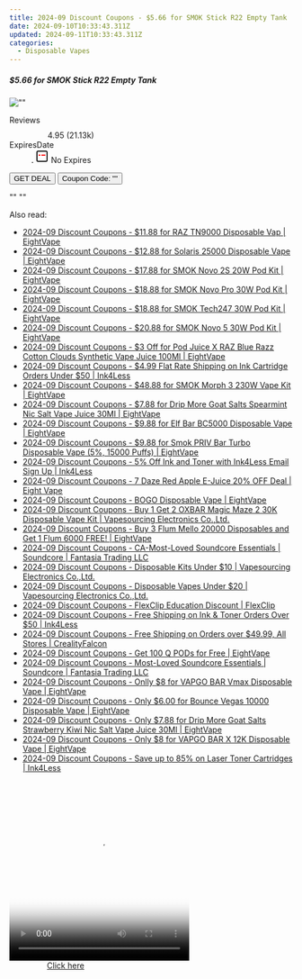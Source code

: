 ```yaml
---
title: 2024-09 Discount Coupons - $5.66 for SMOK Stick R22 Empty Tank | Eight Vape
date: 2024-09-10T10:33:43.311Z
updated: 2024-09-11T10:33:43.311Z
categories:
  - Disposable Vapes
---
```



<div class="max-w-4xl mx-auto grid grid-cols-1 lg:max-w-5xl lg:gap-x-20 lg:grid-cols-2">
  <div class="relative p-3 col-start-1 row-start-1 flex flex-col-reverse rounded-lg bg-gradient-to-t from-black/75 via-black/0 sm:bg-none sm:row-start-2 sm:p-0 lg:row-start-1">
    <h5 class="mt-1 text-lg font-semibold text-white sm:text-slate-900 md:text-2xl dark:sm:text-white">$5.66 for SMOK Stick R22 Empty Tank</h5>
  </div>
  
  <div class="col-start-1 col-end-3 row-start-1 grid gap-4 sm:mb-6 sm:grid-cols-4 lg:col-start-2 lg:row-span-6 lg:row-end-6 lg:mb-0 lg:gap-6">
      <img src="&quot;&quot;" onClick="javascript:window.open(decodeURIComponent('%22https%3A%2F%2Fwww.shareasale.com%2Fu.cfm%3Fd%3D1089892%26m%3D59344%26u%3D4338022%22'), '_blank');void(0);" alt="&quot;&quot;" class="h-60 w-full rounded-lg object-cover sm:col-span-2 sm:h-52 lg:col-span-full" loading="lazy" />
    
  </div>
  <dl class="row-start-2 mt-4 flex items-center text-xs font-medium sm:row-start-3 sm:mt-1 md:mt-2.5 lg:row-start-2">
    <dt class="sr-only">Reviews</dt>
    <dd class="flex items-center text-indigo-600 dark:text-indigo-400">
      <svg width="24" height="24" fill="none" aria-hidden="true" class="mr-1 stroke-current dark:stroke-indigo-500">
        <path d="m12 5 2 5h5l-4 4 2.103 5L12 16l-5.103 3L9 14l-4-4h5l2-5Z" stroke-width="2" stroke-linecap="round" stroke-linejoin="round" />
      </svg>
      <span>4.95 <span class="font-normal text-slate-400">(21.13k)</span></span>
    </dd>
    <dt class="sr-only">ExpiresDate</dt>
    <dd class="flex items-center">
      <svg width="2" height="2" aria-hidden="true" fill="currentColor" class="mx-3 text-slate-300">
        <circle cx="1" cy="1" r="1" />
      </svg>
      <svg width="24" height="24" viewBox="0 0 24 24" fill="none" stroke="currentColor" stroke-width="2">
        <rect x="3" y="3" width="18" height="18" rx="2" fill="#fff" />
        <path d="M6 10L18 10" stroke="red" stroke-width="2" fill="none" />
        <path d="M10 6L10 18" stroke="#fff" stroke-width="2" fill="none" />
      </svg>
      No Expires    </dd>
  </dl>
  <div class="col-start-1 row-start-3 mt-4 self-center sm:col-start-2 sm:row-span-2 sm:row-start-2 sm:mt-0 lg:col-start-1 lg:row-start-3 lg:row-end-4 lg:mt-6">
    <button type="button" onClick="javascript:window.open(decodeURIComponent('%22https%3A%2F%2Fwww.shareasale.com%2Fu.cfm%3Fd%3D1089892%26m%3D59344%26u%3D4338022%22'), '_blank');void(0);" class="rounded-lg bg-red-600 px-3 py-2 text-sm font-medium leading-6 text-white">GET DEAL</button>
    <button type="button" onClick="javascript:window.open(decodeURIComponent('%22https%3A%2F%2Fwww.shareasale.com%2Fu.cfm%3Fd%3D1089892%26m%3D59344%26u%3D4338022%22'), '_blank');void(0);" class="border-dashed border-2 border-indigo-600 bg-green-100 text-sm leading-6 font-medium py-2 px-3 rounded-lg">Coupon Code: &quot;&quot;</button>
  </div>
  <p class="col-start-1 mt-4 text-sm leading-6 sm:col-span-2 lg:col-span-1 lg:row-start-4 lg:mt-6 dark:text-slate-400">
    "" 
""  </p>
</div>




<span class="atpl-alsoreadstyle">Also read:</span>
<div><ul>
<li><a href="https://coupons.techidaily.com/coupon-1227543-share-59344-sale/"><u>2024-09 Discount Coupons - $11.88 for RAZ TN9000 Disposable Vap | EightVape</u></a></li>
<li><a href="https://coupons.techidaily.com/coupon-1227549-share-59344-sale/"><u>2024-09 Discount Coupons - $12.88 for Solaris 25000 Disposable Vape | EightVape</u></a></li>
<li><a href="https://coupons.techidaily.com/coupon-1227538-share-59344-sale/"><u>2024-09 Discount Coupons - $17.88 for SMOK Novo 2S 20W Pod Kit | EightVape</u></a></li>
<li><a href="https://coupons.techidaily.com/coupon-1227536-share-59344-sale/"><u>2024-09 Discount Coupons - $18.88 for SMOK Novo Pro 30W Pod Kit | EightVape</u></a></li>
<li><a href="https://coupons.techidaily.com/coupon-1227542-share-59344-sale/"><u>2024-09 Discount Coupons - $18.88 for SMOK Tech247 30W Pod Kit | EightVape</u></a></li>
<li><a href="https://coupons.techidaily.com/coupon-1087688-share-59344-sale/"><u>2024-09 Discount Coupons - $20.88 for SMOK Novo 5 30W Pod Kit | EightVape</u></a></li>
<li><a href="https://coupons.techidaily.com/coupon-1201886-share-59344-sale/"><u>2024-09 Discount Coupons - $3 Off for Pod Juice X RAZ Blue Razz Cotton Clouds Synthetic Vape Juice 100Ml | EightVape</u></a></li>
<li><a href="https://coupons.techidaily.com/coupon-86229-share-23414-sale/"><u>2024-09 Discount Coupons - $4.99 Flat Rate Shipping on Ink Cartridge Orders Under $50 | Ink4Less</u></a></li>
<li><a href="https://coupons.techidaily.com/coupon-1227539-share-59344-sale/"><u>2024-09 Discount Coupons - $48.88 for SMOK Morph 3 230W Vape Kit | EightVape</u></a></li>
<li><a href="https://coupons.techidaily.com/coupon-1226656-share-59344-sale/"><u>2024-09 Discount Coupons - $7.88 for Drip More Goat Salts Spearmint Nic Salt Vape Juice 30Ml | EightVape</u></a></li>
<li><a href="https://coupons.techidaily.com/coupon-1227545-share-59344-sale/"><u>2024-09 Discount Coupons - $9.88 for Elf Bar BC5000 Disposable Vape | EightVape</u></a></li>
<li><a href="https://coupons.techidaily.com/coupon-1081511-share-59344-sale/"><u>2024-09 Discount Coupons - $9.88 for Smok PRIV Bar Turbo Disposable Vape (5%, 15000 Puffs) | EightVape</u></a></li>
<li><a href="https://coupons.techidaily.com/coupon-49472-share-23414-sale/"><u>2024-09 Discount Coupons - 5% Off Ink and Toner with Ink4Less Email Sign Up | Ink4Less</u></a></li>
<li><a href="https://coupons.techidaily.com/coupon-1113895-share-59344-sale/"><u>2024-09 Discount Coupons - 7 Daze Red Apple E-Juice 20% OFF Deal | Eight Vape</u></a></li>
<li><a href="https://coupons.techidaily.com/coupon-1112194-share-59344-sale/"><u>2024-09 Discount Coupons - BOGO Disposable Vape | EightVape</u></a></li>
<li><a href="https://coupons.techidaily.com/coupon-1118938-share-90958-sale/"><u>2024-09 Discount Coupons - Buy 1 Get 2 OXBAR Magic Maze 2 30K Disposable Vape Kit | Vapesourcing Electronics Co.,Ltd.</u></a></li>
<li><a href="https://coupons.techidaily.com/coupon-1123501-share-59344-sale/"><u>2024-09 Discount Coupons - Buy 3 Flum Mello 20000 Disposables and Get 1 Flum 6000 FREE! | EightVape</u></a></li>
<li><a href="https://coupons.techidaily.com/coupon-1225702-share-126653-sale/"><u>2024-09 Discount Coupons - CA-Most-Loved Soundcore Essentials | Soundcore | Fantasia Trading LLC</u></a></li>
<li><a href="https://coupons.techidaily.com/coupon-1100602-share-90958-sale/"><u>2024-09 Discount Coupons - Disposable Kits Under $10 | Vapesourcing Electronics Co.,Ltd.</u></a></li>
<li><a href="https://coupons.techidaily.com/coupon-1216385-share-90958-sale/"><u>2024-09 Discount Coupons - Disposable Vapes Under $20 | Vapesourcing Electronics Co.,Ltd.</u></a></li>
<li><a href="https://coupons.techidaily.com/coupon-1121450-share-79751-sale/"><u>2024-09 Discount Coupons - FlexClip Education Discount | FlexClip</u></a></li>
<li><a href="https://coupons.techidaily.com/coupon-49469-share-23414-sale/"><u>2024-09 Discount Coupons - Free Shipping on Ink & Toner Orders Over $50 | Ink4Less</u></a></li>
<li><a href="https://coupons.techidaily.com/coupon-1112768-share-150021-sale/"><u>2024-09 Discount Coupons - Free Shipping on Orders over $49.99, All Stores | CrealityFalcon</u></a></li>
<li><a href="https://coupons.techidaily.com/coupon-1117606-share-59344-sale/"><u>2024-09 Discount Coupons - Get 100 Q PODs for Free | EightVape</u></a></li>
<li><a href="https://coupons.techidaily.com/coupon-1225701-share-126653-sale/"><u>2024-09 Discount Coupons - Most-Loved Soundcore Essentials | Soundcore | Fantasia Trading LLC</u></a></li>
<li><a href="https://coupons.techidaily.com/coupon-1226653-share-59344-sale/"><u>2024-09 Discount Coupons - Onlly $8 for VAPGO BAR Vmax Disposable Vape | EightVape</u></a></li>
<li><a href="https://coupons.techidaily.com/coupon-1112211-share-59344-sale/"><u>2024-09 Discount Coupons - Only $6.00 for Bounce Vegas 10000 Disposable Vape | EightVape</u></a></li>
<li><a href="https://coupons.techidaily.com/coupon-1226655-share-59344-sale/"><u>2024-09 Discount Coupons - Only $7.88 for Drip More Goat Salts Strawberry Kiwi Nic Salt Vape Juice 30Ml | EightVape</u></a></li>
<li><a href="https://coupons.techidaily.com/coupon-1226654-share-59344-sale/"><u>2024-09 Discount Coupons - Only $8 for VAPGO BAR X 12K Disposable Vape | EightVape</u></a></li>
<li><a href="https://coupons.techidaily.com/coupon-86232-share-23414-sale/"><u>2024-09 Discount Coupons - Save up to 85% on Laser Toner Cartridges | Ink4Less</u></a></li>
</ul></div>







<ins class="adsbygoogle"
      style="display:block"
      data-ad-client="ca-pub-7571918770474297"
      data-ad-slot="8358498916"
      data-ad-format="auto"
      data-full-width-responsive="true"></ins>
    




<!-- affiliate ads begin -->
<span id="1498635">
					<video width="320" height="320" style="cursor:pointer"
           poster="//a.impactradius-go.com/display-clicktoplayimage/1498635.png"
           onclick="if(!this.playClicked){this.play();this.setAttribute('controls',true);this.playClicked=true;}">
	   <source src="//a.impactradius-go.com/display-ad/17326-1498635">
	   <img src="//a.impactradius-go.com/display-clicktoplayimage/1498635.png" style="border: none; height: 100%; width: 100%; object-fit: contain">
	</video>
	<div style="width:200px;text-align:center"><a href="javascript:window.open(decodeURIComponent('https%3A%2F%2Fancheer.sjv.io%2Fc%2F5597632%2F1498635%2F17326'), '_blank');void(0);">Click here</a></div>
</span>
<img height="0" width="0" src="https://imp.pxf.io/i/5597632/1498635/17326" style="position:absolute;visibility:hidden;" border="0" />
<!-- affiliate ads end -->



